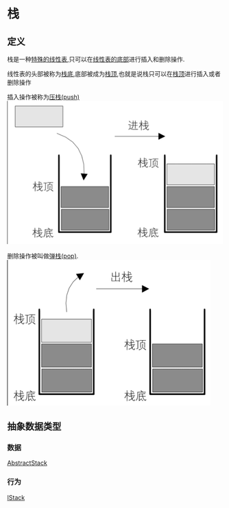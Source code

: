# 栈
## 定义
栈是一种[特殊的线性表](),只可以在[线性表的底部]()进行插入和删除操作.

线性表的头部被称为[栈底](),底部被成为[栈顶](),也就是说栈只可以在[栈顶]()进行插入或者删除操作

插入操作被称为[压栈(push)]()
![push](../../../../../resources/assets/structure/stack/push.png)

删除操作被叫做[弹栈(pop)]().
![pop](../../../../../resources/assets/structure/stack/pop.png)


## 抽象数据类型
### 数据
[AbstractStack](AbstractStack.java)

### 行为
[IStack](IStack.java)